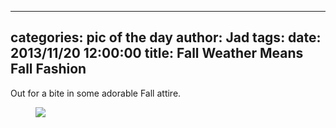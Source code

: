 
---
categories: pic of the day
author: Jad
tags: 
date: 2013/11/20 12:00:00
title: Fall Weather Means Fall Fashion
---
Out for a bite in some adorable Fall attire.
<figure>
<img src="/img/2013/11/20/img_6779_medium.jpg" />
<figcaption></figcaption>
</figure>
